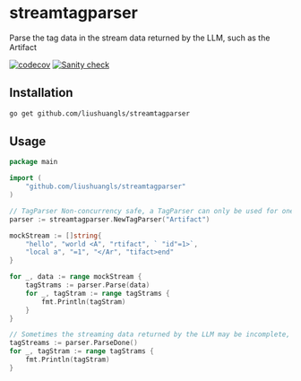 # streamtagparser
Parse the tag data in the stream data returned by the LLM, such as the Artifact

[![codecov](https://codecov.io/gh/liushuangls/streamtagparser/graph/badge.svg?token=U7TovXlix3)](https://codecov.io/gh/liushuangls/streamtagparser)
[![Sanity check](https://github.com/liushuangls/streamtagparser/actions/workflows/pr.yml/badge.svg)](https://github.com/liushuangls/streamtagparser/actions/workflows/pr.yml)

## Installation
```bash
go get github.com/liushuangls/streamtagparser
```

## Usage
```go
package main

import (
	"github.com/liushuangls/streamtagparser"
)

// TagParser Non-concurrency safe, a TagParser can only be used for one stream
parser := streamtagparser.NewTagParser("Artifact")

mockStream := []string{
	"hello", "world <A", "rtifact", ` "id"=1>`,
	"local a", "=1", "</Ar", "tifact>end"
}

for _, data := range mockStream {
	tagStrams := parser.Parse(data)
	for _, tagStram := range tagStrams {
		fmt.Println(tagStram)
	}
}

// Sometimes the streaming data returned by the LLM may be incomplete, so finishing touches are needed
tagStreams := parser.ParseDone()
for _, tagStram := range tagStrams {
	fmt.Println(tagStram)
}
```
